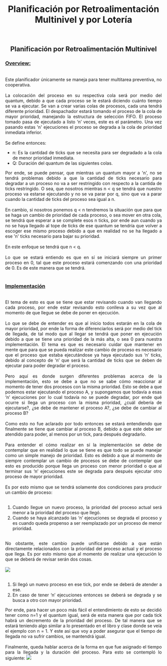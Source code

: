 <h1 align='center'> Planificación por Retroalimentación Multinivel y por Lotería </h1>
<br>
<h2 align='center'> Planificación por Retroalimentación Multinivel</h2>

<div align='justify'>
<p>
<h3><u>Overview:</u></h3><br>
Este planificador únicamente se maneja para tener multitarea preventiva, no cooperativa.
<br><br>
La colocación del proceso en su respectiva cola será por medio del quantum, debido a que cada proceso se le estará  diciendo cuánto tiempo se va a ejecutar. Se van a crear varias colas de procesos, cada una tendrá diferente prioridad. 
El despachador estará tomando el proceso de la cola de mayor prioridad, manejando la estructura de selección FIFO. El proceso tomado pasa de ejecutado a listo ‘n’ veces, este es el parámetro. Una vez pasando estas 'n' ejecuciones el  proceso se degrada a la cola de prioridad inmediata inferior.<br><br>
Se define entonces:
<ul>
<li>n: Es la cantidad de ticks que se necesita para ser degradado a la cola de menor prioridad inmediata.</li>
<li>Q: Duración del quantum de las siguientes colas.</li>
</ul>
Por ende, se puede pensar, que mientras un quantum mayor a 'n', no se tendrá problemas debido a que la cantidad de ticks necesario para degradar a un proceso no va a ser restringido con respecto a la cantida de ticks restringido. O sea, que nosotros mientras n < q se tendrá que nuestro proceso va estarse ejecutando y no se va parar por q, sino que va a parar cuando la cantidad de ticks del proceso sea igual a n.<br><br>
En cambio, si nosotros ponemos q < n tendremos la situación que para que se haga un cambio de prioridad de cada proceso, o sea mover en otra cola, se tendrá que esperar a se complete esos n ticks, por ende aun cuando ya  no se haya llegado al tope de ticks de ese quantum se tendría que volver a escoger ese mismo proceso debido a que en realidad no se ha llegado a ese 'n' ticks necesario para bajar su prioridad.
<br><br>
En este enfoque se tendrá que n < q.
<br><br>
Lo que se estará entiendo es que en sí se iniciará siempre un primer proceso en 0, tal que este proceso estará comenzando con una prioridad de 0. Es de este manera que se tendrá.
<br><br>
<h3><u>Implementación</u></h3><br>
El tema de esto es que se tiene que estar revisando cuando van llegando cada proceso, por ende estar revisando esto conlleva a su vez que al momento de que llegue se debe de poner en ejecución.
<br><br>
Lo que se debe de entender es que al inicio todos estarán en la cola de mayor prioridad, por ende la forma de diferenciarlos será por medio del tick de llegada, de tal modo que al llegar se tendrá que poner en ejecución debido a que se tiene una prioridad de la más alta, o sea 0 para nuestra implementación. El tema es que es necesario cuidar que mantener en mente que para que se pueda realizar este cambio de proceso es necesario que el proceso que estaba ejecutándose ya haya ejecutado sus ‘n’ ticks, debido al concepto de ‘n’ que será la cantidad de ticks que se deben de ejecutar para poder degradar el proceso. 
<br><br>
Pero aquí es donde surgen diferentes problemas acerca de la implementación, esto se debe a que no se sabe cómo reaccionar al momento de tener dos procesos con la misma prioridad. Esto se debe a que podemos estar ejecutando el proceso A, y supongamos que todavía a esas ‘n’ ejecuciones por lo cual todavía no se puede degradar, por ende qué ocurre si llega un proceso con la misma prioridad, ¿cuál debería de ejecutarse?, ¿se debe de mantener el proceso A?, ¿se debe de cambiar al proceso B? 
<br><br>
Como esto no fue aclarado por todo entonces se estará entendiendo que finalmente se tiene que cambiar al proceso B, debido a que este debe ser atendido para poder, al menos por un tick, para después degradarlo.
<br><br>
Para entender el cómo realizar en sí la implementación se debe de contemplar que en realidad lo que se tiene es que todo se puede manejar como un simple manejo de prioridad. Esto es debido a que al momento de siempre contemplar un cambio de procesos se debe de contemplar que esto es producido porque llega un proceso con menor prioridad o que al terminar sus ‘n’ ejecuciones este se degrada para después ejecutar otro proceso de mayor prioridad.
<br><br>
Es por esto mismo que se tendrá solamente dos condiciones para producir un cambio de proceso:
<br><br>
<ol>
<li>Cuando llegue un nuevo proceso, la prioridad del proceso actual será menor a la prioridad del proceso que llegó.</li>
<li>Cuando se haya alcanzado las ‘n’ ejecuciones se degrada el proceso y es cuando queda propenso a ser reemplazado por un proceso de menor prioridad.</li>
</ol>
<br>
No obstante, este cambio puede unificarse debido a que están directamente relacionados con la prioridad del proceso actual y el proceso que llega. Es por esto mismo que al momento de realizar una ejecución lo que se deberá de revisar serán dos cosas. 
<br><br>
<img src="Images/1.jpg">
<br><br>
<ol>
<li>Si llegó un nuevo proceso en ese tick, por ende se deberá de atender a ese.</li>
<li>En caso de tener ‘n’ ejecuciones entonces se deberá se degrada y se busca a otro con mayor prioridad.</li>
</ol>

Por ende, para hacer un poco más fácil el entendimiento de esto se decidió tener como n=1 y el quantum igual, será de esta manera que por cada tick habrá un decremento de la prioridad del proceso. De tal manera que se estará teniendo algo similar a lo presentado en el libro y clase donde se veía el ejemplo con n = 1. Y este así que voy a poder asegurar que el tiempo de llegada no va sufrir cambios, se mantendrá igual.
<br><br>
Finalmente, queda hablar acerca de la forma en que fue asignado el tiempo para la llegada y la duración del proceso. Para esto se contempló lo siguiente: 
<img src="Images/2.jpg">
<p>
<div>